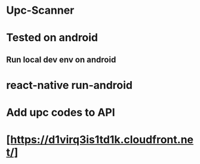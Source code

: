 # Upc-Scanner

# Tested on android

## Run local dev env on android

# react-native run-android


# Add upc codes to API

# [https://d1virq3is1td1k.cloudfront.net/]
